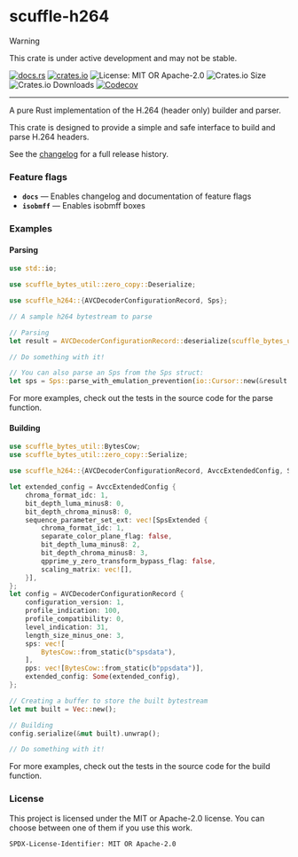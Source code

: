 <!-- dprint-ignore-file -->
<!-- sync-readme title [[ -->
# scuffle-h264
<!-- sync-readme ]] -->

> [!WARNING]  
> This crate is under active development and may not be stable.

<!-- sync-readme badge [[ -->
[![docs.rs](https://img.shields.io/docsrs/scuffle-h264/0.2.2.svg?logo=docs.rs&label=docs.rs&style=flat-square)](https://docs.rs/scuffle-h264/0.2.2)
[![crates.io](https://img.shields.io/badge/crates.io-v0.2.2-orange?style=flat-square&logo=rust&logoColor=white)](https://crates.io/crates/scuffle-h264/0.2.2)
![License: MIT OR Apache-2.0](https://img.shields.io/badge/license-MIT%20OR%20Apache--2.0-purple.svg?style=flat-square)
![Crates.io Size](https://img.shields.io/crates/size/scuffle-h264/0.2.2.svg?style=flat-square)
![Crates.io Downloads](https://img.shields.io/crates/dv/scuffle-h264/0.2.2.svg?&label=downloads&style=flat-square)
[![Codecov](https://img.shields.io/codecov/c/github/scufflecloud/scuffle.svg?label=codecov&logo=codecov&style=flat-square)](https://app.codecov.io/gh/scufflecloud/scuffle)
<!-- sync-readme ]] -->

---

<!-- sync-readme rustdoc [[ -->
A pure Rust implementation of the H.264 (header only) builder and parser.

This crate is designed to provide a simple and safe interface to build and parse H.264 headers.

See the [changelog](./CHANGELOG.md) for a full release history.

### Feature flags

* **`docs`** —  Enables changelog and documentation of feature flags
* **`isobmff`** —  Enables isobmff boxes

### Examples

#### Parsing

````rust
use std::io;

use scuffle_bytes_util::zero_copy::Deserialize;

use scuffle_h264::{AVCDecoderConfigurationRecord, Sps};

// A sample h264 bytestream to parse

// Parsing
let result = AVCDecoderConfigurationRecord::deserialize(scuffle_bytes_util::zero_copy::Slice::from(&bytes[..])).unwrap();

// Do something with it!

// You can also parse an Sps from the Sps struct:
let sps = Sps::parse_with_emulation_prevention(io::Cursor::new(&result.sps[0]));
````

For more examples, check out the tests in the source code for the parse function.

#### Building

````rust
use scuffle_bytes_util::BytesCow;
use scuffle_bytes_util::zero_copy::Serialize;

use scuffle_h264::{AVCDecoderConfigurationRecord, AvccExtendedConfig, Sps, SpsExtended};

let extended_config = AvccExtendedConfig {
    chroma_format_idc: 1,
    bit_depth_luma_minus8: 0,
    bit_depth_chroma_minus8: 0,
    sequence_parameter_set_ext: vec![SpsExtended {
        chroma_format_idc: 1,
        separate_color_plane_flag: false,
        bit_depth_luma_minus8: 2,
        bit_depth_chroma_minus8: 3,
        qpprime_y_zero_transform_bypass_flag: false,
        scaling_matrix: vec![],
    }],
};
let config = AVCDecoderConfigurationRecord {
    configuration_version: 1,
    profile_indication: 100,
    profile_compatibility: 0,
    level_indication: 31,
    length_size_minus_one: 3,
    sps: vec![
        BytesCow::from_static(b"spsdata"),
    ],
    pps: vec![BytesCow::from_static(b"ppsdata")],
    extended_config: Some(extended_config),
};

// Creating a buffer to store the built bytestream
let mut built = Vec::new();

// Building
config.serialize(&mut built).unwrap();

// Do something with it!
````

For more examples, check out the tests in the source code for the build function.

### License

This project is licensed under the MIT or Apache-2.0 license.
You can choose between one of them if you use this work.

`SPDX-License-Identifier: MIT OR Apache-2.0`
<!-- sync-readme ]] -->

